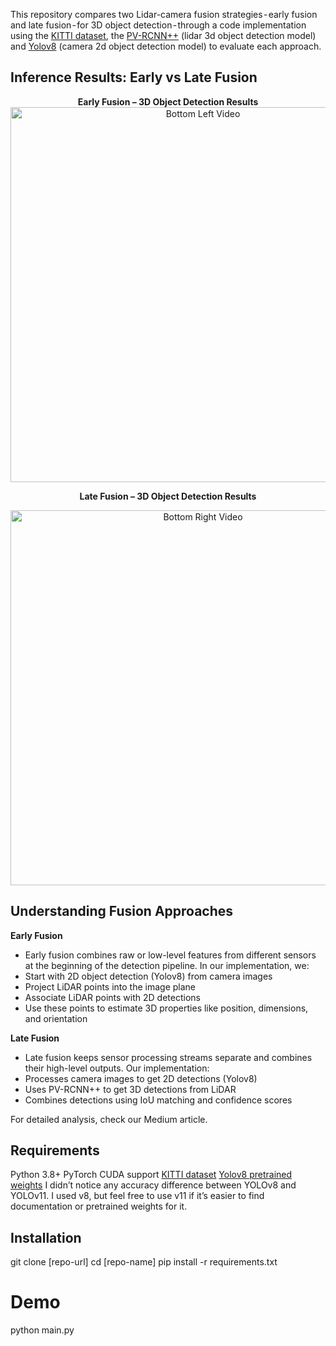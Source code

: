 This repository compares two Lidar-camera fusion strategies - early fusion and late fusion - for 3D object detection - through a code implementation using the [KITTI dataset](https://www.cvlibs.net/datasets/kitti/eval_object.php?obj_benchmark=3d), the [PV-RCNN++](https://arxiv.org/pdf/2102.00463) (lidar 3d object detection model) and [Yolov8](https://docs.ultralytics.com/models/yolov8/) (camera 2d object detection model) to evaluate each approach.

## Inference Results: Early vs Late Fusion

<div align="center">
  <strong style="display: inline-block; margin: 0 20px;">Early Fusion – 3D Object Detection Results</strong> 
</div>

<div align="center"> 
  <img src="./resources/early_fusion.gif" alt="Bottom Left Video" width="600"/> 
</div>

<p align="center">
  <strong style="display: inline-block; margin: 0 20px;">Late Fusion – 3D Object Detection Results</strong>
</p>

<div align="center"> 
  <img src="./resources/late_fusion.gif" alt="Bottom Right Video" width="600"/> 
</div>

## Understanding Fusion Approaches
**Early Fusion**
- Early fusion combines raw or low-level features from different sensors at the beginning of the detection pipeline. In our implementation, we:
- Start with 2D object detection (Yolov8) from camera images
- Project LiDAR points into the image plane
- Associate LiDAR points with 2D detections
- Use these points to estimate 3D properties like position, dimensions, and orientation

**Late Fusion**
- Late fusion keeps sensor processing streams separate and combines their high-level outputs. Our implementation:
- Processes camera images to get 2D detections (Yolov8)
- Uses PV-RCNN++ to get 3D detections from LiDAR
- Combines detections using IoU matching and confidence scores




For detailed analysis, check our Medium article.
## Requirements

Python 3.8+
PyTorch
CUDA support
[KITTI dataset](https://www.cvlibs.net/datasets/kitti/eval_object.php?obj_benchmark=3d)
[Yolov8 pretrained weights](https://github.com/ultralytics/ultralytics/blob/main/docs/en/models/yolov8.md) I didn’t notice any accuracy difference between YOLOv8 and YOLOv11. I used v8, but feel free to use v11 if it’s easier to find documentation or pretrained weights for it.

## Installation
git clone [repo-url]
cd [repo-name]
pip install -r requirements.txt

# Demo
python main.py
